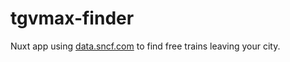 # tgvmax-finder

Nuxt app using [data.sncf.com](https://data.sncf.com/explore/) to find free trains leaving your city.
